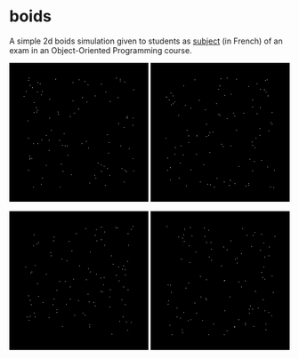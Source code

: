 # boids
A simple 2d boids simulation given to students as [subject](http://webia.lip6.fr/~chenm/Teaching/2016/2I002/TMEsolo/boids.html) (in French) of an exam in an Object-Oriented Programming course.

![](gif/boids_1ft.gif)
![](gif/boids_2ft.gif)

![](gif/boids_3ft.gif)
![](gif/boids_4ft.gif)
